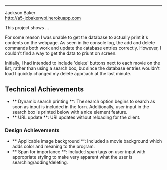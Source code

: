 
---

Jackson Baker  
http://a5-jcbakerwpi.herokuapp.com

This project shows ...

For some reason I was unable to get the database to actually print it's contents on the webpage. As seen in the console log, the add and delete commands both work and update the database entries correctly.  However, I couldn't find a way to get the data to priunt on screen.

Initially, I had intended to include 'delete' buttons next to each movie on the list, rather than using a search box, but since the database entries wouldn't load I quickly changed my delete approach at the last minute.

## Technical Achievements
- ** Dynamic search printing **: The search option begins to search as soon as input is included in the form.  Additionally, user input in the search box is printed below 
								 with a nice <span> element feature.
- ** URL update **: URl updates without reloading for the client.

### Design Achievements
- ** Applicable image background **: Included a movie background which adds color and meaning to the program.
- ** Span for importance **: Included span tags on user input with appropriate styling to make very apparent what the user is searching/adding/deleting.